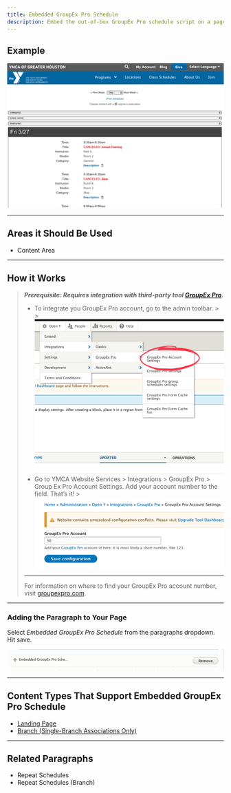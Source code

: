 ```yaml
---
title: Embedded GroupEx Pro Schedule
description: Embed the out-of-box GroupEx Pro schedule script on a page with a single click.
---
```


## Example

![An example of the GXP embed paragraph](paragraph--gxp--example.png)

---

## Areas it Should Be Used

* Content Area

---

## How it Works
>
> ***Prerequisite: Requires integration with third-party tool [GroupEx Pro](http://groupexpro.com).***
>
> * To integrate you GroupEx Pro account, go to the admin toolbar.
    >
    >   ![Navigating to the GroupEx Pro account settings](parargraphs--gxp--settings.png)
> * Go to YMCA Website Services > Integrations > GroupEx Pro > Group Ex Pro Account Settings. Add your account number to the field. That’s it!
    >![Setting the GroupEx Pro account](parargraphs--gxp--account.png)
>
> ---
> For information on where to find your GroupEx Pro account number, visit [groupexpro.com](https://groupexpro.com).

---

### Adding the Paragraph to Your Page

Select *Embedded GroupEx Pro Schedule* from the paragraphs dropdown. Hit save.

![The GXP embed paragraph admin](parargraphs--gxp--admin.png)

---

## Content Types That Support Embedded GroupEx Pro Schedule

* [Landing Page](../../content-types/landing-page)
* [Branch (Single-Branch Associations Only)](../../content-types/branch)

---

## Related Paragraphs

* Repeat Schedules
* Repeat Schedules (Branch)
